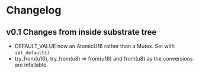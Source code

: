 # Changelog

## v0.1 Changes from inside substrate tree

- DEFAULT_VALUE now an AtomicU16 rather than a Mutex. Set with `set_default()`
- try_from(u16), try_from(u8) => from(u16) and from(u8) as the conversions are infallable.
